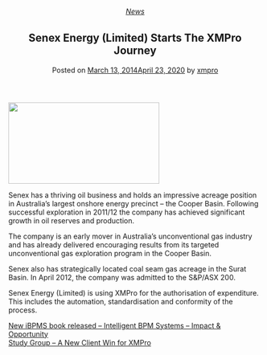 <div class="large-9 col">
<article class="post-2954 post type-post status-publish format-standard has-post-thumbnail hentry category-news" id="post-2954">
<div class="article-inner">
<header class="entry-header">
<div class="entry-header-text entry-header-text-top text-center">
<h6 class="entry-category is-xsmall"><a href="https://xmpro.com/category/news/" rel="category tag">News</a></h6><h1 class="entry-title">Senex Energy (Limited) Starts The XMPro Journey</h1><div class="entry-divider is-divider small"></div>
<div class="entry-meta uppercase is-xsmall">
<span class="posted-on">Posted on <a href="https://xmpro.com/senex-energy-starts-the-xmpro-journey/" rel="bookmark"><time class="entry-date published" datetime="2014-03-13T06:01:14+00:00">March 13, 2014</time><time class="updated" datetime="2020-04-23T00:04:51+00:00">April 23, 2020</time></a></span> <span class="byline">by <span class="meta-author vcard"><a class="url fn n" href="https://xmpro.com/author/xmpro/">xmpro</a></span></span> </div>
</div>
</header>
<div class="entry-content single-page">
<p><img height="162" src="https://xmpro.com/wp-content/uploads/2014/03/Senex-300x162-1.jpg" width="300"/>
</p>
<p>Senex has a thriving oil business and holds an impressive acreage position in Australia’s largest onshore energy precinct – the Cooper Basin. Following successful exploration in 2011/12 the company has achieved significant growth in oil reserves and production.</p>
<p>The company is an early mover in Australia’s unconventional gas industry and has already delivered encouraging results from its targeted unconventional gas exploration program in the Cooper Basin.</p>
<p>Senex also has strategically located coal seam gas acreage in the Surat Basin. In April 2012, the company was admitted to the S&amp;P/ASX 200.</p>
<p>Senex Energy (Limited) is using XMPro for the authorisation of expenditure. This includes the automation, standardisation and conformity of the process.</p>
<div class="blog-share text-center"><div class="is-divider medium"></div><div class="social-icons share-icons share-row relative"><a aria-label="Share on WhatsApp" class="icon button circle is-outline tooltip whatsapp show-for-medium" data-action="share/whatsapp/share" href="whatsapp://send?text=Senex%20Energy%20%28Limited%29%20Starts%20The%20XMPro%20Journey - https://xmpro.com/senex-energy-starts-the-xmpro-journey/" title="Share on WhatsApp"><i class="icon-whatsapp"></i></a><a aria-label="Share on Facebook" class="icon button circle is-outline tooltip facebook" data-label="Facebook" href="https://www.facebook.com/sharer.php?u=https://xmpro.com/senex-energy-starts-the-xmpro-journey/" onclick="window.open(this.href,this.title,'width=500,height=500,top=300px,left=300px'); return false;" rel="noopener nofollow" target="_blank" title="Share on Facebook"><i class="icon-facebook"></i></a><a aria-label="Share on Twitter" class="icon button circle is-outline tooltip twitter" href="https://twitter.com/share?url=https://xmpro.com/senex-energy-starts-the-xmpro-journey/" onclick="window.open(this.href,this.title,'width=500,height=500,top=300px,left=300px'); return false;" rel="noopener nofollow" target="_blank" title="Share on Twitter"><i class="icon-twitter"></i></a><a aria-label="Email to a Friend" class="icon button circle is-outline tooltip email" href="/cdn-cgi/l/email-protection#16296563747c7375622b457378736e33242653787364716f33242633242e5a7f7b7f62737233242f332426456277646265332426427e733324264e5b4664793324265c79636478736f307479726f2b557e73757d332426627e7f653324267963623325573324267e626266653325573324503324506e7b6664793875797b332450657378736e3b73787364716f3b6562776462653b627e733b6e7b6664793b7c79636478736f332450" rel="nofollow" title="Email to a Friend"><i class="icon-envelop"></i></a><a aria-label="Pin on Pinterest" class="icon button circle is-outline tooltip pinterest" href="https://pinterest.com/pin/create/button?url=https://xmpro.com/senex-energy-starts-the-xmpro-journey/&amp;media=https://xmpro.com/wp-content/uploads/2020/04/Company-Profile.png&amp;description=Senex%20Energy%20%28Limited%29%20Starts%20The%20XMPro%20Journey" onclick="window.open(this.href,this.title,'width=500,height=500,top=300px,left=300px'); return false;" rel="noopener nofollow" target="_blank" title="Pin on Pinterest"><i class="icon-pinterest"></i></a><a aria-label="Share on LinkedIn" class="icon button circle is-outline tooltip linkedin" href="https://www.linkedin.com/shareArticle?mini=true&amp;url=https://xmpro.com/senex-energy-starts-the-xmpro-journey/&amp;title=Senex%20Energy%20%28Limited%29%20Starts%20The%20XMPro%20Journey" onclick="window.open(this.href,this.title,'width=500,height=500,top=300px,left=300px'); return false;" rel="noopener nofollow" target="_blank" title="Share on LinkedIn"><i class="icon-linkedin"></i></a></div></div></div>
<nav class="navigation-post" id="nav-below" role="navigation">
<div class="flex-row next-prev-nav bt bb">
<div class="flex-col flex-grow nav-prev text-left">
<div class="nav-previous"><a href="https://xmpro.com/new-ibpms-book-released-intelligent-bpm-systems-impact-opportunity/" rel="prev"><span class="hide-for-small"><i class="icon-angle-left"></i></span> New iBPMS book released – Intelligent BPM Systems – Impact &amp; Opportunity</a></div>
</div>
<div class="flex-col flex-grow nav-next text-right">
<div class="nav-next"><a href="https://xmpro.com/study-group-a-new-client-win-for-xmpro/" rel="next">Study Group – A New Client Win for XMPro <span class="hide-for-small"><i class="icon-angle-right"></i></span></a></div> </div>
</div>
</nav>
</div>
</article>
<div class="comments-area" id="comments">
</div>
</div>